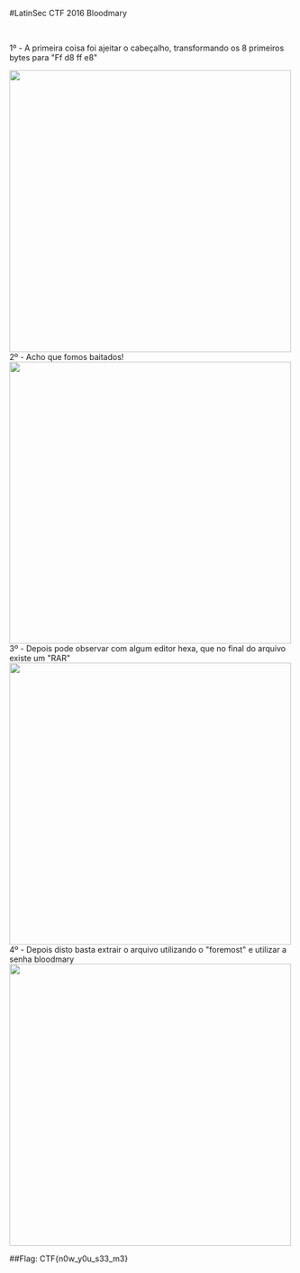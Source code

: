 #LatinSec CTF 2016 Bloodmary

</br>

1º - A primeira coisa foi ajeitar o cabeçalho, transformando os 8 primeiros bytes para "Ff d8 ff e8"


<img src="http://i.imgur.com/X0Cyiz3.png" width="500">

</br>
2º - Acho que fomos baitados!

<img src="http://i.imgur.com/8Pyam1O.png" width="500">



</br>
3º - Depois pode observar com algum editor hexa, que no final do arquivo existe um "RAR"

<img src="http://i.imgur.com/SAr7oFJ.png" width="500">

</br>
4º - Depois disto basta extrair o arquivo utilizando o "foremost" e utilizar a senha bloodmary

<img src="http://i.imgur.com/qTayk2J.png" width="500">

##Flag: CTF{n0w_y0u_s33_m3}
